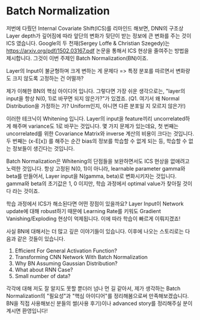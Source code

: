 # Batch Normalization

저번에 다뤘던 Internal Covariate Shift(ICS)를 리마인드 해보면, DNN의 구조상 Layer depth가 깊어짐에 따라 앞단의 변화가 뒷단이 받는 정보에 큰 변화를 주는 것이 ICS 였습니다. Google의 두 천재(Sergey Loffe & Christian Szegedy)는 https://arxiv.org/pdf/1502.03167.pdf 논문을 통해서 ICS 현상을 줄여주는 방법을 제시합니다. 그것이 이번 주제인 Batch Normalization(BN)이죠.

Layer의 Input이 불균형하며 크게 변하는 게 문제다 => 특정 분포를 따르면서 변화량도 크지 않도록 고정하는 건 어떨까?

제가 이해한 BN의 핵심 아이디어 입니다. 그렇다면 가장 쉬운 생각으로는, "layer의 input을 항상 N(0, 1)로 바꾸면 되지 않은가?"가 있겠죠. (Q1. 여기서 왜 Normal Distribution을 가정하는 가? Uniform인지, 아니면 다른 분포일 지 모르지 않은가!)

이러한 테크닉이 Whitening 입니다. Layer의 input을 feature끼리 uncorrelated하게 해주며 variance도 1로 바꾸는 것입니다. 몇 가지 문제가 있는데요, 첫 번째는 uncorrelated를 위한 Covariance Matrix와 inverse 계산의 비용이 크다는 것입니다. 두 번째는 (x-E[x]) 를 해주는 순간 bias의 정보를 학습할 수 없게 되는 등, 학습할 수 없는 정보들이 생긴다는 것입니다.

Batch Normalization은 Whitening의 단점들을 보완하면서도 ICS 현상을 없애려고 노력한 것입니다. 항상 고정된 N(0, 1)이 아니라, learnable parameter gamma와 beta를 만들어서, Layer input을 N(gamma, beta)로 변화시키자는 것입니다. gamma와 beta의 초기값은 1, 0 이지만, 학습 과정에서 optimal value가 찾아질 것이다 라는 것이죠.

학습 과정에서 ICS가 해소된다면 어떤 장점이 있을까요? Layer Input이 Network update에 대해 robust하기 때문에 Learning Rate를 키워도 Gradient Vanishing/Exploding 현상이 억제됩니다. 이에 따라 학습이 빠르게 이뤄지겠죠!

사실 BN에 대해서는 더 많고 깊은 이야기들이 있습니다. 이후에 나오는 스토리로는 다음과 같은 것들이 있습니다.

1. Efficient For General Activation Function?
2. Transforming CNN Network With Batch Normalization
3. Why BN Assuming Gaussian Distribution?
4. What about RNN Case?
5. Small number of data?

각각에 대해 저도 잘 알지도 못할 뿐더러 넘나 먼 길 같아서, 제가 생각하는 Batch Normalization의 "필요성"과 "핵심 아이디어"를 정리해봄으로써 만족해보겠습니다. BN을 직접 사용해보신 분들의 썰(사용 후기)이나 advanced story를 정리해주실 분이 계시면 환영입니다!
